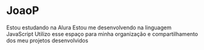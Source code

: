 # JoaoP
Estou estudando na Alura
Estou me desenvolvendo na linguagem JavaScript
Utilizo esse espaço para minha organização e compartilhamento dos meu projetos desenvolvidos
